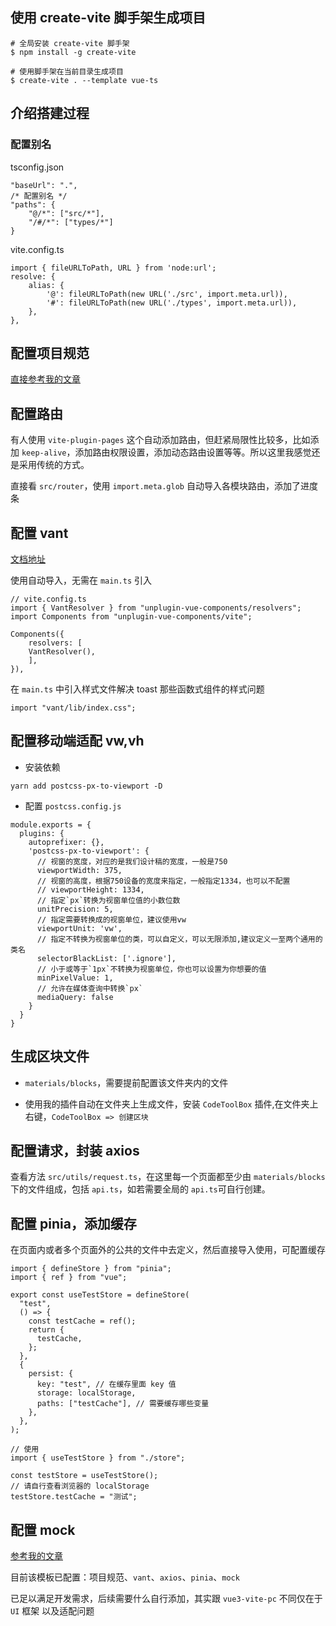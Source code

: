 ## 使用 create-vite 脚手架生成项目

```
# 全局安装 create-vite 脚手架
$ npm install -g create-vite

# 使用脚手架在当前目录生成项目
$ create-vite . --template vue-ts
```

## 介绍搭建过程

### 配置别名

tsconfig.json

```
"baseUrl": ".",
/* 配置别名 */
"paths": {
    "@/*": ["src/*"],
    "/#/*": ["types/*"]
}
```

vite.config.ts

```
import { fileURLToPath, URL } from 'node:url';
resolve: {
    alias: {
        '@': fileURLToPath(new URL('./src', import.meta.url)),
        '#': fileURLToPath(new URL('./types', import.meta.url)),
    },
},
```

## 配置项目规范

[直接参考我的文章](https://juejin.cn/post/7051512232374435847)

## 配置路由

有人使用 `vite-plugin-pages` 这个自动添加路由，但赶紧局限性比较多，比如添加 `keep-alive`，添加路由权限设置，添加动态路由设置等等。所以这里我感觉还是采用传统的方式。

直接看 `src/router`，使用 `import.meta.glob` 自动导入各模块路由，添加了进度条

## 配置 vant

[文档地址](https://vant-ui.github.io/vant/#/zh-CN/home)

使用自动导入，无需在 `main.ts` 引入

```
// vite.config.ts
import { VantResolver } from "unplugin-vue-components/resolvers";
import Components from "unplugin-vue-components/vite";

Components({
    resolvers: [
    VantResolver(),
    ],
}),
```

在 `main.ts` 中引入样式文件解决 toast 那些函数式组件的样式问题

```
import "vant/lib/index.css";
```

## 配置移动端适配 vw,vh

- 安装依赖

```
yarn add postcss-px-to-viewport -D
```

- 配置 `postcss.config.js`

```
module.exports = {
  plugins: {
    autoprefixer: {},
    'postcss-px-to-viewport': {
      // 视窗的宽度，对应的是我们设计稿的宽度，一般是750
      viewportWidth: 375,
      // 视窗的高度，根据750设备的宽度来指定，一般指定1334，也可以不配置
      // viewportHeight: 1334,
      // 指定`px`转换为视窗单位值的小数位数
      unitPrecision: 5,
      // 指定需要转换成的视窗单位，建议使用vw
      viewportUnit: 'vw',
      // 指定不转换为视窗单位的类，可以自定义，可以无限添加,建议定义一至两个通用的类名
      selectorBlackList: ['.ignore'],
      // 小于或等于`1px`不转换为视窗单位，你也可以设置为你想要的值
      minPixelValue: 1,
      // 允许在媒体查询中转换`px`
      mediaQuery: false
    }
  }
}
```

## 生成区块文件

- `materials/blocks`，需要提前配置该文件夹内的文件

- 使用我的插件自动在文件夹上生成文件，安装 `CodeToolBox` 插件,在文件夹上右键，`CodeToolBox => 创建区块`

## 配置请求，封装 axios

查看方法 `src/utils/request.ts`，在这里每一个页面都至少由 `materials/blocks` 下的文件组成，包括 `api.ts`，如若需要全局的 `api.ts`可自行创建。

## 配置 pinia，添加缓存

在页面内或者多个页面外的公共的文件中去定义，然后直接导入使用，可配置缓存

```
import { defineStore } from "pinia";
import { ref } from "vue";

export const useTestStore = defineStore(
  "test",
  () => {
    const testCache = ref();
    return {
      testCache,
    };
  },
  {
    persist: {
      key: "test", // 在缓存里面 key 值
      storage: localStorage,
      paths: ["testCache"], // 需要缓存哪些变量
    },
  },
);

// 使用
import { useTestStore } from "./store";

const testStore = useTestStore();
// 请自行查看浏览器的 localStorage
testStore.testCache = "测试";
```

## 配置 mock

[参考我的文章](https://juejin.cn/post/7000343511195189279)

目前该模板已配置：项目规范、`vant`、`axios`、`pinia`、`mock`

已足以满足开发需求，后续需要什么自行添加，其实跟 `vue3-vite-pc` 不同仅在于 `UI` 框架 以及适配问题
